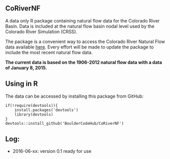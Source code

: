 ## CoRiverNF
A data only R package containing natural flow data for the Colorado River Basin. Data is included at the natural flow basin nodal level used by the Colorado River Simulation (CRSS).

The package is a convenient way to access the Colorado River Natural Flow data available [here](http://www.usbr.gov/lc/region/g4000/NaturalFlow/current.html). Every effort will be made to update the package to include the most recent natural flow data.

__The current data is based on the 1906-2012 natural flow data with a data of January 8, 2015.__

## Using in R

The data can be accessed by installing this package from GitHub:

```
if(!require(devtools)){
    install.packages('devtools')
    library(devtools)
}
devtools::install_github('BoulderCodeHub/CoRiverNF')
```

## Log:

- 2016-06-xx: version 0.1 ready for use
